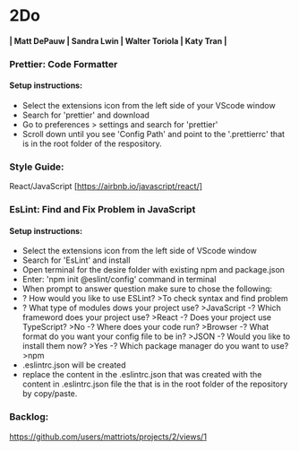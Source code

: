# 2Do

#### | Matt DePauw | Sandra Lwin | Walter Toriola | Katy Tran |


### Prettier: Code Formatter
#### Setup instructions:
- Select the extensions icon from the left side of your VScode window
- Search for 'prettier' and download
- Go to preferences > settings and search for 'prettier'
- Scroll down until you see 'Config Path' and point to the '.prettierrc' that is in the root folder of the respository.

### Style Guide:
React/JavaScript [https://airbnb.io/javascript/react/]

### EsLint: Find and Fix Problem in JavaScript
#### Setup instructions:
- Select the extensions icon from the left side of VScode window 
- Search for 'EsLint' and install
- Open terminal for the desire folder with existing npm and package.json
- Enter: 'npm init @eslint/config' command in terminal
- When prompt to answer question make sure to chose the following:
-   ? How would you like to use ESLint? >To check syntax and find problem
-   ? What type of modules dows your project use? >JavaScript
  -? Which frameword does your project use? >React
  -? Does your project use TypeScript? >No
  -? Where does your code run? >Browser
  -? What format do you want your config file to be in? >JSON
  -? Would you like to install them now? >Yes
  -? Which package manager do you want to use? >npm
- .eslintrc.json will be created
- replace the content in the .eslintrc.json that was created with the content in .eslintrc.json file the that is in the root folder of the repository by copy/paste. 

### Backlog:
https://github.com/users/mattriots/projects/2/views/1
